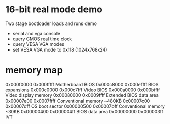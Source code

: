 # 16-bit real mode demo
Two stage bootloader loads and runs demo
- serial and vga console
- query CMOS real time clock
- query VESA VGA modes
- set VESA VGA mode to 0x118 (1024x768x24)


# memory map

0x000f0000 0x000fffff Motherboard BIOS
0x000c8000 0x000effff BIOS expansions
0x000c0000 0x000c7fff Video BIOS
0x000a0000 0x000bffff Video display memory
0x00080000 0x0009ffff Extended BIOS data area
0x00007e00 0x0007ffff Conventional memory ~480KB
0x00007c00 0x00007dff OS boot sector
0x00000500 0x00007bff Conventional memory ~30KB
0x00000400 0x000004ff BIOS data area
0x00000000 0x000003ff IVT
